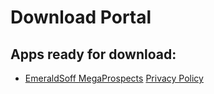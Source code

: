 # Download Portal

## Apps ready for download:

+ [EmeraldSoff MegaProspects](https://emeraldsoff.github.io/EmeraldSoff/Mega_Prospects_Next/release/app-release.apk)         [Privacy Policy](https://emeraldsoff.github.io/EmeraldSoff/Mega_Prospects_Next/docs/privacy_policy.html)

